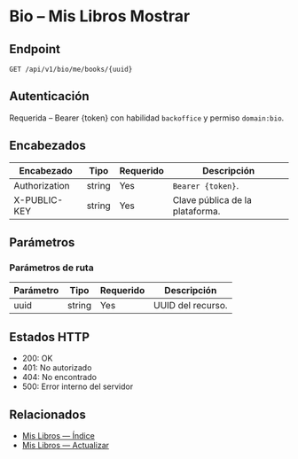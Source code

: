 # Bio – Mis Libros Mostrar

## Endpoint

```
GET /api/v1/bio/me/books/{uuid}
```

## Autenticación

Requerida – Bearer {token} con habilidad `backoffice` y permiso `domain:bio`.

## Encabezados

| Encabezado           | Tipo   | Requerido | Descripción |
| ---------------- | ------ | -------- | ----------- |
| Authorization    | string | Yes      | `Bearer {token}`. |
| X-PUBLIC-KEY     | string | Yes      | Clave pública de la plataforma. |

## Parámetros

### Parámetros de ruta

| Parámetro | Tipo   | Requerido | Descripción |
| --------- | ------ | -------- | ----------- |
| uuid      | string | Yes      | UUID del recurso. |

## Estados HTTP

- 200: OK
- 401: No autorizado
- 404: No encontrado
- 500: Error interno del servidor

## Relacionados

- [Mis Libros — Índice](MyBooksÍndice.md)
- [Mis Libros — Actualizar](MyBooksActualizar.md)
